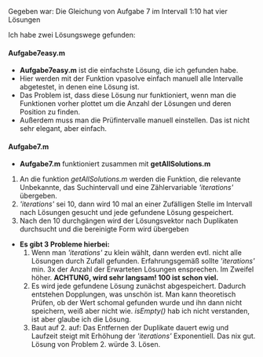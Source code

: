 Gegeben war: Die Gleichung von Aufgabe 7 im Intervall 1:10 hat vier Lösungen

Ich habe zwei Lösungswege gefunden:

#### Aufgabe7easy.m
- **Aufgabe7easy.m** ist die einfachste Lösung, die ich gefunden habe.
- Hier werden mit der Funktion vpasolve einfach manuell alle Intervalle abgetestet, in denen eine Lösung ist.
- Das Problem ist, dass diese Lösung nur funktioniert, wenn man die Funktionen vorher plottet um die Anzahl der Lösungen und deren Position zu finden. 
- Außerdem muss man die Prüfintervalle manuell einstellen. Das ist nicht sehr elegant, aber einfach.


#### Aufgabe7.m 
- **Aufgabe7.m** funktioniert zusammen mit **getAllSolutions.m**
1. An die funktion *getAllSolutions.m* werden die Funktion, die relevante Unbekannte, das Suchintervall und eine Zählervariable *'iterations'* übergeben.
2. *'iterations'* sei 10, dann wird 10 mal an einer Zufälligen Stelle im Intervall nach Lösungen gesucht und jede gefundene Lösung gespeichert.
3. Nach den 10 durchgängen wird der Lösungsvektor nach Duplikaten durchsucht und die bereinigte Form wird übergeben
- **Es gibt 3 Probleme hierbei:**
    1. Wenn man *'iterations'* zu klein wählt, dann werden evtl. nicht alle Lösungen durch Zufall gefunden. Erfahrungsgemäß sollte *'iterations'* min. 3x der Anzahl der Erwarteten Lösungen ensprechen. Im Zweifel höher. **ACHTUNG, wird sehr langsam! 100 ist schon viel.**
    2. Es wird jede gefundene Lösung zunächst abgespeichert. Dadurch entstehen Dopplungen, was unschön ist. Man kann theoretisch Prüfen, ob der Wert schomal gefunden wurde und ihn dann nicht speichern, weiß aber nicht wie. *isEmpty()* hab ich nicht verstanden, ist aber glaube ich die Lösung.
    3. Baut auf 2. auf: Das Entfernen der Duplikate dauert ewig und Laufzeit steigt mit Erhöhung der *'iterations'* Exponentiell. Das nix gut. Lösung von Problem 2. würde 3. Lösen.
   